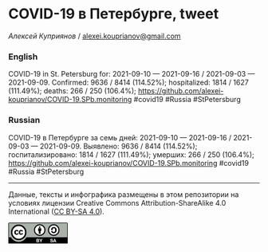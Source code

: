 COVID-19 в Петербурге, tweet
============================

*Алексей Куприянов* /
<a href="mailto:alexei.kouprianov@gmail.com" class="email">alexei.kouprianov@gmail.com</a>

### English

COVID-19 in St. Petersburg for: 2021-09-10 — 2021-09-16 / 2021-09-03 —
2021-09-09. Сonfirmed: 9636 / 8414 (114.52%); hospitalized: 1814 / 1627
(111.49%); deaths: 266 / 250 (106.4%);
<a href="https://github.com/alexei-kouprianov/COVID-19.SPb.monitoring" class="uri">https://github.com/alexei-kouprianov/COVID-19.SPb.monitoring</a>
\#covid19 \#Russia \#StPetersburg

### Russian

COVID-19 в Петербурге за семь дней: 2021-09-10 — 2021-09-16 / 2021-09-03
— 2021-09-09. Выявлено: 9636 / 8414 (114.52%); госпитализировано: 1814 /
1627 (111.49%); умерших: 266 / 250 (106.4%);
<a href="https://github.com/alexei-kouprianov/COVID-19.SPb.monitoring" class="uri">https://github.com/alexei-kouprianov/COVID-19.SPb.monitoring</a>
\#covid19 \#Russia \#StPetersburg

------------------------------------------------------------------------

Данные, тексты и инфографика размещены в этом репозитории на условиях
лицензии Creative Commons Attribution-ShareAlike 4.0 International ([CC
BY-SA 4.0](https://creativecommons.org/licenses/by-sa/4.0/)).

![](../misc/CC-BY-SA-icon.png "CC-BY-SA")
